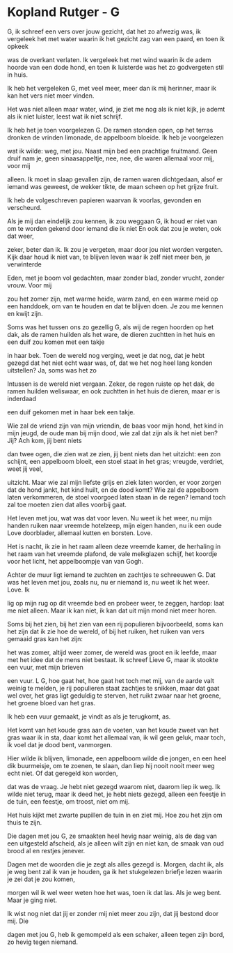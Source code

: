 # Kopland Rutger - G
G, ik schreef een vers over jouw gezicht,
dat het zo afwezig was, ik vergeleek het
met water waarin ik het gezicht zag
van een paard, en toen ik opkeek
 
was de overkant verlaten. Ik vergeleek
het met wind waarin ik de adem hoorde
van een dode hond, en toen ik luisterde
was het zo godvergeten stil in huis.
 
Ik heb het vergeleken G, met veel
meer, meer dan ik mij herinner, maar
ik kan het vers niet meer vinden.
 
Het was niet alleen maar water, wind,
je ziet me nog als ik niet kijk, je ademt
als ik niet luister, leest wat ik niet schrijf.

Ik heb het je toen voorgelezen G.
De ramen stonden open, op het terras
dronken de vrinden limonade, de appelboom
bloeide. Ik heb je voorgelezen
 
wat ik wilde: weg, met jou. Naast mijn bed
een prachtige fruitmand. Geen druif
nam je, geen sinaasappeltje, nee, nee,
die waren allemaal voor mij, voor mij
 
alleen. Ik moet in slaap gevallen zijn,
de ramen waren dichtgedaan, alsof er
iemand was geweest, de wekker tikte,
de maan scheen op het grijze fruit.
 
Ik heb de volgeschreven papieren waarvan
ik voorlas, gevonden en verscheurd.

Als je mij dan eindelijk zou kennen, ik
zou weggaan G, ik houd er niet van om
te worden gekend door iemand die ik niet
En ook dat zou je weten, ook dat weer,
 
zeker, beter dan ik. Ik zou je vergeten,
maar door jou niet worden vergeten. Kijk
daar houd ik niet van, te blijven leven
waar ik zelf niet meer ben, je verwinterde
 
Eden, met je boom vol gedachten, maar zonder
blad, zonder vrucht, zonder vrouw. Voor mij
 
zou het zomer zijn, met warme heide, warm
zand, en een warme meid op een handdoek,
om van te houden en dat te blijven
doen. Je zou me kennen en kwijt zijn.

Soms was het tussen ons zo gezellig G, als
wij de regen hoorden op het dak, als de ramen
huilden als het ware, de dieren zuchtten in
het huis en een duif zou komen met een takje
 
in haar bek. Toen de wereld nog verging,
weet je dat nog, dat je hebt gezegd dat het
niet echt waar was, of, dat we het nog heel
lang konden uitstellen? Ja, soms was het zo
 
Intussen is de wereld niet vergaan. Zeker,
de regen ruiste op het dak, de ramen huilden
weliswaar, en ook zuchtten in het huis
de dieren, maar er is inderdaad
 
een duif gekomen met in haar bek een takje.

Wie zal de vriend zijn van mijn vriendin,
de baas voor mijn hond, het kind in mijn jeugd,
de oude man bij mijn dood, wie zal dat zijn als
ik het niet ben? Jij? Ach kom, jij bent niets
 
dan twee ogen, die zien wat ze zien, jij
bent niets dan het uitzicht: een zon schijnt,
een appelboom bloeit, een stoel staat in
het gras; vreugde, verdriet, weet jij veel,
 
uitzicht. Maar wie zal mijn liefste grijs en
ziek laten worden, er voor zorgen dat de hond
jankt, het kind huilt, en de dood komt? Wie
zal de appelboom laten verkommeren, de stoel
voorgoed laten staan in de regen? Iemand toch
zal toe moeten zien dat alles voorbij gaat.

Het leven met jou, wat was dat voor leven. Nu
weet ik het weer, nu mijn handen ruiken naar vreemde
hotelzeep, mijn eigen handen, nu ik een oude
Love doorblader, allemaal kutten en borsten. Love.
 
Het is nacht, ik zie in het raam alleen deze vreemde
kamer, de herhaling in het raam van het vreemde
plafond, de vale melkglazen schijf, het koordje
voor het licht, het appelboompje van van Gogh.
 
Achter de muur ligt iemand te zuchten en zachtjes
te schreeuwen G. Dat was het leven met jou, zoals nu,
nu er niemand is, nu weet ik het weer. Love. Ik
 
lig op mijn rug op dit vreemde bed en probeer weer,
te zeggen, hardop: laat me niet alleen. Maar ik
kan niet, ik kan dat uit mijn mond niet meer horen.

Soms bij het zien, bij het zien van een rij
populieren bijvoorbeeld, soms kan het zijn
dat ik zie hoe de wereld, of bij het ruiken,
het ruiken van vers gemaaid gras kan het zijn:
 
het was zomer, altijd weer zomer, de wereld
was groot en ik leefde, maar met het idee
dat de mens niet bestaat. Ik schreef Lieve G,
maar ik stookte een vuur, met mijn brieven
 
een vuur. L G, hoe gaat het, hoe gaat het toch
met mij, van de aarde valt weinig te melden,
je rij populieren staat zachtjes te snikken,
maar dat gaat wel over, het gras ligt geduldig
te sterven, het ruikt zwaar naar het groene,
het groene bloed van het gras.
 
Ik heb een vuur
gemaakt, je vindt as als je terugkomt, as.

Het komt van het koude gras aan de voeten,
van het koude zweet van het gras waar ik in sta,
daar komt het allemaal van, ik wil geen geluk,
maar toch, ik voel dat je dood bent, vanmorgen.
 
Hier wilde ik blijven, limonade, een appelboom
wilde die jongen, en een heel dik buurmeisje,
om te zoenen, te slaan, dan liep hij nooit nooit
meer weg echt niet. Of dat geregeld kon worden,
 
dat was de vraag. Je hebt niet gezegd waarom niet,
daarom liep ik weg. Ik wilde niet terug, maar ik
deed het, je hebt niets gezegd, alleen een feestje
in de tuin, een feestje, om troost, niet om mij.
 
Het huis kijkt met zwarte pupillen de tuin in
en ziet mij. Hoe zou het zijn om thuis te zijn.

Die dagen met jou G, ze smaakten heel hevig
naar weinig, als de dag van een uitgesteld
afscheid, als je alleen wilt zijn en niet kan,
de smaak van oud brood al en restjes jenever.
 
Dagen met de woorden die je zegt als alles
gezegd is. Morgen, dacht ik, als je weg bent
zal ik van je houden, ga ik het stukgelezen
briefje lezen waarin je zei dat je zou komen,
 
morgen wil ik wel weer weten hoe het was, toen
ik dat las. Als je weg bent. Maar je ging niet.
 
Ik wist nog niet dat jij er zonder mij niet
meer zou zijn, dat jij bestond door mij. Die
 
dagen met jou G, heb ik gemompeld als een schaker,
alleen tegen zijn bord, zo hevig tegen niemand.